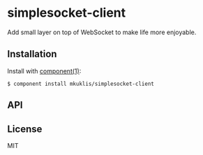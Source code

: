 
# simplesocket-client

  Add small layer on top of WebSocket to make life more enjoyable.

## Installation

  Install with [component(1)](http://component.io):

    $ component install mkuklis/simplesocket-client

## API



## License

  MIT
